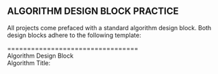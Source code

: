 ## ALGORITHM DESIGN BLOCK PRACTICE

All projects come prefaced with a standard algorithm design block. Both design blocks adhere to the following template:<br>

=================================<br>
Algorithm Design Block<br>
Algorithm Title: <title here><br>
Logical Steps:<br>
    Step 1: ...<br>
    Step 2: ...<br>
    Step n: ...<br>

Pseudocode Syntax:<br>
    <pseudocode here><br>
=================================<br>

